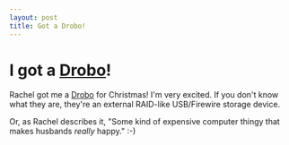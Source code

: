 ```yaml
---
layout: post
title: Got a Drobo!
---
```


# I got a [Drobo][drobo]!

  [drobo]: http://drobo.com "Data Robotics Inc"

Rachel got me a [Drobo][drobo] for Christmas!  I'm very excited.  If you don't know what they are, they're an external 
RAID-like USB/Firewire storage device.

Or, as Rachel describes it, "Some kind of expensive computer thingy that makes husbands _really_ happy."  :-)

